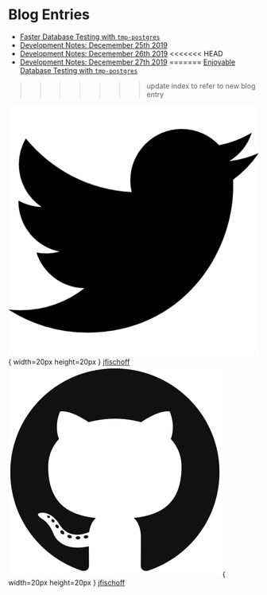 # Blog Entries

- [Faster Database Testing with `tmp-postgres`](blog/faster-database-testing.html)
- [Development Notes: Decemember 25th 2019](blog/development-notes-12-25-19.html)
- [Development Notes: Decemember 26th 2019](blog/development-notes-12-26-19.html)
<<<<<<< HEAD
- [Development Notes: Decemember 27th 2019](blog/development-notes-12-27-19.html)
=======
[Enjoyable Database Testing with `tmp-postgres`](blog/enjoyable-database-testing.html)
>>>>>>> update index to refer to new blog entry

![twitter](./images/twitter.png){ width=20px height=20px } [jfischoff](https://twitter.com/jfischoff)
![github](./images/github.png){ width=20px height=20px } [jfischoff](https://github.com/jfischoff)
